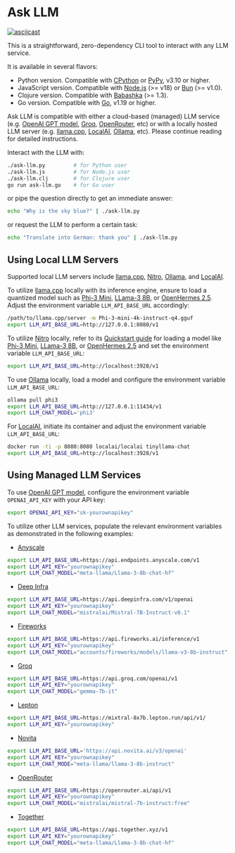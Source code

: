 # Ask LLM

[![asciicast](https://asciinema.org/a/646222.svg)](https://asciinema.org/a/646222)

This is a straightforward, zero-dependency CLI tool to interact with any LLM service.

It is available in several flavors:

* Python version. Compatible with [CPython](https://python.org) or [PyPy](https://pypy.org),  v3.10 or higher.
* JavaScript version. Compatible with [Node.js](https://nodejs.org) (>= v18) or [Bun](https://bun.sh) (>= v1.0).
* Clojure version. Compatible with [Babashka](https://babashka.org/) (>= 1.3).
* Go version. Compatible with [Go](https://golang.org), v1.19 or higher.

Ask LLM is compatible with either a cloud-based (managed) LLM service (e.g. [OpenAI GPT model](https://platform.openai.com/docs), [Groq](https://groq.com), [OpenRouter](https://openrouter.ai), etc) or with a locally hosted LLM server (e.g. [llama.cpp](https://github.com/ggerganov/llama.cpp), [LocalAI](https://localai.io), [Ollama](https://ollama.com), etc). Please continue reading for detailed instructions.

Interact with the LLM with:
```bash
./ask-llm.py         # for Python user
./ask-llm.js         # for Node.js user
./ask-llm.clj        # for Clojure user
go run ask-llm.go    # for Go user
```

or pipe the question directly to get an immediate answer:
```bash
echo "Why is the sky blue?" | ./ask-llm.py
```

or request the LLM to perform a certain task:
```bash
echo "Translate into German: thank you" | ./ask-llm.py
```

## Using Local LLM Servers

Supported local LLM servers include [llama.cpp](https://github.com/ggerganov/llama.cpp), [Nitro](https://nitro.jan.ai), [Ollama](https://ollama.com), and [LocalAI](https://localai.io).

To utilize [llama.cpp](https://github.com/ggerganov/llama.cpp) locally with its inference engine, ensure to load a quantized model such as [Phi-3 Mini](https://huggingface.co/microsoft/Phi-3-mini-4k-instruct-gguf), [LLama-3 8B](https://huggingface.co/QuantFactory/Meta-Llama-3-8B-Instruct-GGUF), or [OpenHermes 2.5](https://huggingface.co/TheBloke/OpenHermes-2.5-Mistral-7B-GGUF). Adjust the environment variable `LLM_API_BASE_URL` accordingly:
```bash
/path/to/llama.cpp/server -m Phi-3-mini-4k-instruct-q4.gguf
export LLM_API_BASE_URL=http://127.0.0.1:8080/v1
```

To utilize [Nitro](https://nitro.jan.ai) locally, refer to its [Quickstart guide](https://nitro.jan.ai/quickstart#step-4-load-model) for loading a model like [Phi-3 Mini](https://huggingface.co/microsoft/Phi-3-mini-4k-instruct-gguf), [LLama-3 8B](https://huggingface.co/QuantFactory/Meta-Llama-3-8B-Instruct-GGUF), or [OpenHermes 2.5](https://huggingface.co/TheBloke/OpenHermes-2.5-Mistral-7B-GGUF) and set the environment variable `LLM_API_BASE_URL`:
```bash
export LLM_API_BASE_URL=http://localhost:3928/v1
```

To use [Ollama](https://ollama.com) locally, load a model and configure the environment variable `LLM_API_BASE_URL`:
```bash
ollama pull phi3
export LLM_API_BASE_URL=http://127.0.0.1:11434/v1
export LLM_CHAT_MODEL='phi3'
```

For [LocalAI](https://localai.io), initiate its container and adjust the environment variable `LLM_API_BASE_URL`:
```bash
docker run -ti -p 8080:8080 localai/localai tinyllama-chat
export LLM_API_BASE_URL=http://localhost:3928/v1
```

## Using Managed LLM Services

To use [OpenAI GPT model](https://platform.openai.com/docs), configure the environment variable `OPENAI_API_KEY` with your API key:
```bash
export OPENAI_API_KEY="sk-yourownapikey"
```

To utilize other LLM services, populate the relevant environment variables as demonstrated in the following examples:

* [Anyscale](https://www.anyscale.com/)
```bash
export LLM_API_BASE_URL=https://api.endpoints.anyscale.com/v1
export LLM_API_KEY="yourownapikey"
export LLM_CHAT_MODEL="meta-llama/Llama-3-8b-chat-hf"
```

* [Deep Infra](https://deepinfra.com)
```bash
export LLM_API_BASE_URL=https://api.deepinfra.com/v1/openai
export LLM_API_KEY="yourownapikey"
export LLM_CHAT_MODEL="mistralai/Mistral-7B-Instruct-v0.1"
```

* [Fireworks](https://fireworks.ai/)
```bash
export LLM_API_BASE_URL=https://api.fireworks.ai/inference/v1
export LLM_API_KEY="yourownapikey"
export LLM_CHAT_MODEL="accounts/fireworks/models/llama-v3-8b-instruct"
```

* [Groq](https://groq.com/)
```bash
export LLM_API_BASE_URL=https://api.groq.com/openai/v1
export LLM_API_KEY="yourownapikey"
export LLM_CHAT_MODEL="gemma-7b-it"
```

* [Lepton](https://lepton.ai)
```bash
export LLM_API_BASE_URL=https://mixtral-8x7b.lepton.run/api/v1/
export LLM_API_KEY="yourownapikey"
```

* [Novita](https://novita.ai)
```bash
export LLM_API_BASE_URL='https://api.novita.ai/v3/openai'
export LLM_API_KEY="yourownapikey"
export LLM_CHAT_MODE="meta-llama/llama-3-8b-instruct"
```

* [OpenRouter](https://openrouter.ai/)
```bash
export LLM_API_BASE_URL=https://openrouter.ai/api/v1
export LLM_API_KEY="yourownapikey"
export LLM_CHAT_MODEL="mistralai/mistral-7b-instruct:free"
```

* [Together](https://www.together.ai/)
```bash
export LLM_API_BASE_URL=https://api.together.xyz/v1
export LLM_API_KEY="yourownapikey"
export LLM_CHAT_MODEL="meta-llama/Llama-3-8b-chat-hf"
```
